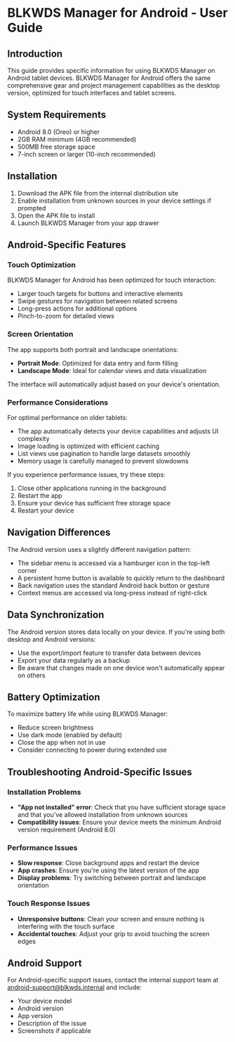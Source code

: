 # BLKWDS Manager for Android - User Guide

## Introduction

This guide provides specific information for using BLKWDS Manager on Android tablet devices. BLKWDS Manager for Android offers the same comprehensive gear and project management capabilities as the desktop version, optimized for touch interfaces and tablet screens.

## System Requirements

- Android 8.0 (Oreo) or higher
- 2GB RAM minimum (4GB recommended)
- 500MB free storage space
- 7-inch screen or larger (10-inch recommended)

## Installation

1. Download the APK file from the internal distribution site
2. Enable installation from unknown sources in your device settings if prompted
3. Open the APK file to install
4. Launch BLKWDS Manager from your app drawer

## Android-Specific Features

### Touch Optimization

BLKWDS Manager for Android has been optimized for touch interaction:

- Larger touch targets for buttons and interactive elements
- Swipe gestures for navigation between related screens
- Long-press actions for additional options
- Pinch-to-zoom for detailed views

### Screen Orientation

The app supports both portrait and landscape orientations:

- **Portrait Mode**: Optimized for data entry and form filling
- **Landscape Mode**: Ideal for calendar views and data visualization

The interface will automatically adjust based on your device's orientation.

### Performance Considerations

For optimal performance on older tablets:

- The app automatically detects your device capabilities and adjusts UI complexity
- Image loading is optimized with efficient caching
- List views use pagination to handle large datasets smoothly
- Memory usage is carefully managed to prevent slowdowns

If you experience performance issues, try these steps:
1. Close other applications running in the background
2. Restart the app
3. Ensure your device has sufficient free storage space
4. Restart your device

## Navigation Differences

The Android version uses a slightly different navigation pattern:

- The sidebar menu is accessed via a hamburger icon in the top-left corner
- A persistent home button is available to quickly return to the dashboard
- Back navigation uses the standard Android back button or gesture
- Context menus are accessed via long-press instead of right-click

## Data Synchronization

The Android version stores data locally on your device. If you're using both desktop and Android versions:

- Use the export/import feature to transfer data between devices
- Export your data regularly as a backup
- Be aware that changes made on one device won't automatically appear on others

## Battery Optimization

To maximize battery life while using BLKWDS Manager:

- Reduce screen brightness
- Use dark mode (enabled by default)
- Close the app when not in use
- Consider connecting to power during extended use

## Troubleshooting Android-Specific Issues

### Installation Problems

- **"App not installed" error**: Check that you have sufficient storage space and that you've allowed installation from unknown sources
- **Compatibility issues**: Ensure your device meets the minimum Android version requirement (Android 8.0)

### Performance Issues

- **Slow response**: Close background apps and restart the device
- **App crashes**: Ensure you're using the latest version of the app
- **Display problems**: Try switching between portrait and landscape orientation

### Touch Response Issues

- **Unresponsive buttons**: Clean your screen and ensure nothing is interfering with the touch surface
- **Accidental touches**: Adjust your grip to avoid touching the screen edges

## Android Support

For Android-specific support issues, contact the internal support team at [android-support@blkwds.internal](mailto:android-support@blkwds.internal) and include:

- Your device model
- Android version
- App version
- Description of the issue
- Screenshots if applicable
